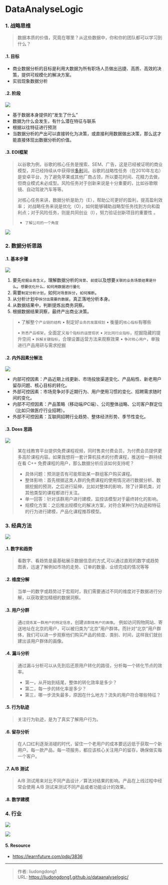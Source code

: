 # DataAnalyseLogic


### 1. 战略思维

> 数据本质的价值，究竟在哪里？从这些数据中，你和你的团队都可以学习到什么？

#### .1. 目标

- 商业数据分析的目标是利用大数据为所有职场人员做出迅捷、高质、高效的决策，提供可规模化的解决方案。
- 实验现象数据分析

#### .2. 阶段

![](https://lddpicture.oss-cn-beijing.aliyuncs.com/picture/image-20210527091704854.png)



- 基于数据本身提供的“发生了什么”
- 数据为什么会发生，有什么潜在特征与联系
- 根据以往特征进行预测
- 当数据分析的产出可以直接转化为决策，或直接利用数据做出决策，那么这才能直接体现出数据分析的价值。

#### .3. EOI框架

> 以谷歌为例，谷歌的核心任务是搜索、SEM、广告，这是已经被证明的商业模型，并已经持续从中获得很[多利](https://36kr.com/projectDetails/56926)润。谷歌的战略性任务（在2010年左右）是安卓平台，为了避免苹果或其他厂商占领，所以要花时间、花精力去做，但商业模式未必成型。风险任务对于创新来说是十分重要的，比如谷歌眼镜、自动驾驶汽车等等。
>
> 对核心任务来讲，数据分析是助力（E），帮助公司更好的盈利，提高盈利效率； 对战略任务来说是优化（O），如何能够辅助战略型任务找到方向和盈利点；对于风险任务，则是共同创业（I），努力验证创新项目的重要性 。
>
> - `了解公司的一个角度`

![](https://lddpicture.oss-cn-beijing.aliyuncs.com/picture/image-20210527091944059.png)

### 2. 数据分析思路

#### .1. 基本步骤

![](https://lddpicture.oss-cn-beijing.aliyuncs.com/picture/image-20210527092315598.png)

1. 要先`挖掘业务含义`，理解数据分析的`背景`、`前提`以及想要`关联的业务场景结果是什么`。`想要优化什么，如何用数据进行量化`
2. 需要`制定分析计划`，如何`对场景拆分`，`如何推断`。
3. 从分析计划中`拆分出需要的数据`，真正落地分析本身。
4. 从数据结果中，判断提炼出商务洞察。
5. 根据数据结果洞察，最终产出商业决策。

> • 了解整个`产业链的结构`
> • 制定好`业务的发展规划`
> • 衡量的`核心指标`有哪些
>
> • `熟悉产品框架`，全面定义`每个指标的运营现状`
> • `对比同行业指标`，挖掘隐藏的提升空间
> • `拆解关键指标`，合理设置运营方法来观察效果
> • `争对核心用户`，单独进行产品用研与需求挖掘

#### .2. 内外因素分解法

![](https://lddpicture.oss-cn-beijing.aliyuncs.com/picture/image-20210527092830787.png)

- 内部可控因素：产品近期上线更新、市场投放渠道变化、产品粘性、新老用户留存问题、核心目标的转化。
- 外部可控因素：市场竞争对手近期行为、用户使用习惯的变化、招聘需求随时间的变化。
- 内部不可控因素：产品策略（移动端/PC端）、公司整体战略、公司客户群定位（比如只做医疗行业招聘）。
- 外部不可控因素：互联网招聘行业趋势、整体经济形势、季节性变化。

#### .3. Doss 思路

![](https://lddpicture.oss-cn-beijing.aliyuncs.com/picture/image-20210527093000369.png)

> 某在线教育平台提供免费课程视频，同时售卖付费会员，为付费会员提供更多高阶课程内容。如果我想将一套计算机技术的付费课程，推送给一群持续在看 C++ 免费课程的用户，那么数据分析应该如何支持呢？
>
> - 具体问题：预测是否有可能帮助某一群组客户购买课程。
> - 整体影响：首先根据这类人群的免费课程的使用情况进行数据分析、数据挖掘的预测，之后进行延伸，比如对整体的影响，除了计算机类，对其他类型的课程都进行关注。
> - 单一回答：针对该群用户进行建模，监控该模型对于最终转化的影响。
> - 规模化方案：之后推出规模化的解决方案，对符合某种行为轨迹和特征的行为进行建模，产品化课程推荐模型。

### 3. 经典方法

![](https://lddpicture.oss-cn-beijing.aliyuncs.com/picture/image-20210527094913315.png)

#### .1. 数字和趋势

> 看数字、看趋势是最基础展示数据信息的方式,可以通过直观的数字或趋势图表，迅速了解例如市场的走势、订单的数量、业绩完成的情况等等

#### .2. 维度分解

> 当单一的数字或趋势过于宏观时，我们需要通过不同的维度对于数据进行分解，以获取更加精细的数据洞察。

#### .3. 用户分群

> 通`过提炼某一群用户的特定信息`，创建`该群体用户的画像`。 例如访问购物网站、寄送地址在北京的用户，可以被归类为“北京”用户群体。而针对“北京”用户群体，我们可以进一步观察他们购买产品的频度、类别、时间，这样我们就创建出该用户群体的画像。

#### .4. 漏斗分析

> 通过漏斗分析可以从先到后还原用户转化的路径，分析每一个转化节点的效率。
>
> - 第一，从开始到结尾，整体的转化效率是多少？
> - 第二，每一步的转化率是多少？
> - 第三，哪一步流失最多，原因在什么地方？流失的用户符合哪些特征？

#### .5. 行为轨迹

> 关注行为轨迹，是为了真实了解用户行为。

#### .6. 留存分析

> 在人口红利逐渐消褪的时代，留住一个老用户的成本要远远低于获取一个新用户。每一款产品，每一项服务，都应该核心关注用户的留存，确保做实每一个客户。

#### .7. A/B 测试

> A/B 测试用来对比不同产品设计／算法对结果的影响。产品在上线过程中经常会使用 A/B 测试来测试不同产品或者功能设计的效果。

#### .8. 数学建模

### 4. 行业

![](https://lddpicture.oss-cn-beijing.aliyuncs.com/picture/image-20210527094538682.png)

![](https://lddpicture.oss-cn-beijing.aliyuncs.com/picture/image-20210527094558235.png)

#### 5. Resource

- https://learnfuture.com/pdp/3836

---

> 作者: liudongdong1  
> URL: https://liudongdong1.github.io/dataanalyselogic/  

